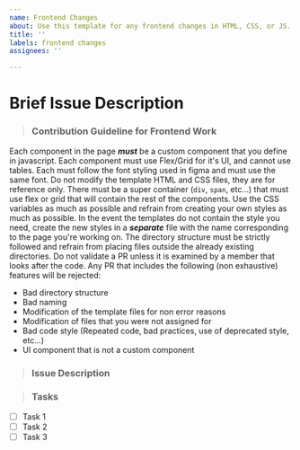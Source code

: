 ```yaml
---
name: Frontend Changes
about: Use this template for any frontend changes in HTML, CSS, or JS.
title: ''
labels: frontend changes
assignees: ''

---
```


# Brief Issue Description
<!-- DO NOT REMOVE THIS GUIDELINE WHEN CREATING A NEW ISSUE -->
> ### Contribution Guideline for Frontend Work
Each component in the page **_must_** be a custom component that you define in javascript. Each component must use Flex/Grid for it's UI, and cannot use tables. Each must follow the font styling used in figma and must use the same font. Do not modify the template HTML and CSS files, they are for reference only. There must be a super container (`div`, `span`, etc...) that must use flex or grid that will contain the rest of the components. Use the CSS variables as much as possible and refrain from creating your own styles as much as possible. In the event the templates do not contain the style you need, create the new styles in a **_separate_** file with the name corresponding to the page you're working on. The directory structure must be strictly followed and refrain from placing files outside the already existing directories. Do not validate a PR unless it is examined by a member that looks after the code. Any PR that includes the following (non exhaustive) features will be rejected:
- Bad directory structure
- Bad naming
- Modification of the template files for non error reasons
- Modification of files that you were not assigned for
- Bad code style (Repeated code, bad practices, use of deprecated style, etc...)
- UI component that is not a custom component
> ### Issue Description

> ### Tasks
- [ ] Task 1
- [ ] Task 2
- [ ] Task 3
